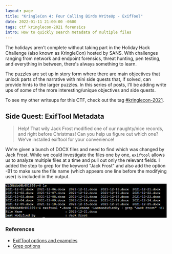 ```yaml
---
layout: page
title: "KringleCon 4: Four Calling Birds WriteUp - ExifTool"
date: 2022-01-11 21:00:00 -0600
tags: ctf kringlecon-2021 forensics
intro: How to quickly search metadata of multiple files
---
```


The holidays aren't complete without taking part in the Holiday Hack Challenge (also known as KringleCon) hosted by SANS. With challenges ranging from network and endpoint forensics, threat hunting, pen testing, and everything in between, there's always something to learn. 

The puzzles are set up in story form where there are main objectives that unlock parts of the narrative with mini side quests that, if solved, can provide hints to the larger puzzles. In this series of posts, I'll be adding write ups of some of the more interesting/unique objectives and side quests.

To see my other writeups for this CTF, check out the tag [#kringlecon-2021](/tags#kringlecon-2021).

## Side Quest: ExifTool Metadata

> Help! That wily Jack Frost modified one of our naughty/nice records, and right before Christmas! Can you help us figure out which one? We've installed exiftool for your convenience!

We're given a bunch of DOCX files and need to find which was changed by Jack Frost. While we could investigate the files one by one, `exiftool` allows us to analyze multiple files at a time and pull out only the relevant fields. I added the step to grep for the keyword "Jack Frost" and also add the option -B1 to make sure the file name (which appears one line before the modifying user) is included in the output.

![ExifTool Solution](/images/kringlecon2021/exiftool_solution.png)

### References
* [ExifTool options and examples](https://exiftool.org/examples.html)
* [Grep options](https://ss64.com/bash/grep.html)
